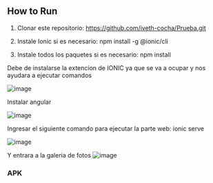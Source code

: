 ## **How to Run**

1. Clonar este repositorio: https://github.com/iveth-cocha/Prueba.git 

2. Instale Ionic si es necesario: npm install -g @ionic/cli

3. Instale todos los paquetes si es necesario: npm install

Debe de instalarse la extencion de IONIC ya que se va a ocupar y nos ayudara a ejecutar comandos

![image](https://github.com/iveth-cocha/Prueba/assets/134402331/7c47fadd-b3a5-415b-8252-4cd18813deb3)

Instalar angular 

![image](https://github.com/iveth-cocha/Prueba/assets/134402331/e49e8a85-03f9-477a-9218-9119e45ef9c4)

Ingresar el siguiente comando para ejecutar la parte web: ionic serve

![image](https://github.com/iveth-cocha/Prueba/assets/134402331/c540d1c5-5b03-48f7-8a44-c2315319ba6b)

Y entrara a la galeria de fotos
![image](https://github.com/iveth-cocha/Prueba/assets/134402331/a3f8eca1-e010-4783-b682-d69fa04bc203)


### **APK**
